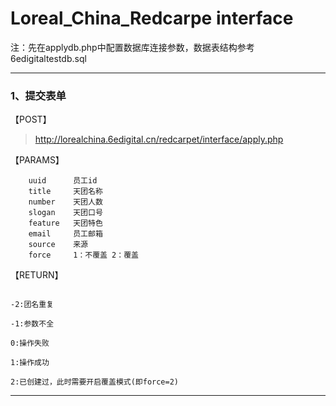# Loreal_China_Redcarpe interface

注：先在applydb.php中配置数据库连接参数，数据表结构参考6edigitaltestdb.sql

---

### 1、提交表单

【POST】
> http://lorealchina.6edigital.cn/redcarpet/interface/apply.php 

【PARAMS】
```
    uuid      员工id
    title     天团名称
    number    天团人数
    slogan    天团口号
    feature   天团特色
    email     员工邮箱
    source    来源
    force     1：不覆盖 2：覆盖 
```

【RETURN】
```

-2:团名重复

-1:参数不全 

0:操作失败

1:操作成功 

2:已创建过，此时需要开启覆盖模式(即force=2)

```

---
 